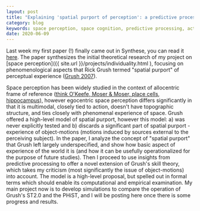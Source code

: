 ```yaml
---
layout: post
title: "Explaining 'spatial purport of perception': a predictive processing approach"
category: blog
keywords: space perception, space cognition, predictive processing, active inference, Rick Grush
date: 2020-06-09
---
```


Last week my first paper (!) finally came out in Synthese, you can read it [here](https://dx.doi.org/10.1007/s11229-020-02678-0). The paper synthesizes the initial theoretical research of my project on [space perception]({{ site.url }}/projects/individuality.html ), focusing on phenomenological aspects that Rick Grush termed "spatial purport" of perceptual experience ([Grush 2007](https://doi.org/10.1007/s11229-007-9236-z)).

Space perception has been widely studied in the context of allocentric frame of reference ([think O'Keefe, Moser & Moser, place cells, hippocampus](https://doi.org/10.1146/annurev.neuro.31.061307.090723)), however egocentric space perception differs significantly in that it is multimodal, closely tied to action, doesn't have topographic structure, and ties closely with phenomenal experience of space. Grush offered a high-level model of spatial purport, however this model: a) was never explicitly tested and b) discards a significant part of spatial purport - experience of object-motions (motions induced by sources external to the perceiving subject). In the paper, I analyze the concept of "spatial purport" that Grush left largely underspecified, and show how basic aspect of experience of the world it is (and how it can be usefully operationalized for the purpose of future studies). Then I proceed to use insights from predictive processing to offer a novel extension of Grush's skill theory, which takes my criticism (most significantly the issue of object-motions) into account. The model is a high-level proposal, but spelled out in formal terms which should enable its computational and empirical examination. My main project now is to develop simulations to compare the operation of Grush's ST2.0 and the PHiST, and I will be posting here once there is some progress and results.
